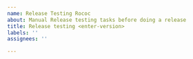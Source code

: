 ```yaml
---
name: Release Testing Rococ
about: Manual Release testing tasks before doing a release
title: Release testing <enter-version>
labels: ''
assignees: ''

---
```



